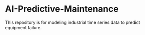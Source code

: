 # AI-Predictive-Maintenance
This repository is for modeling industrial time series data to predict equipment failure.
